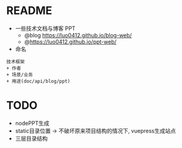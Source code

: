 # README

- 一些技术文档与博客 PPT
  - @blog https://luo0412.github.io/blog-web/
  - @https://luo0412.github.io/ppt-web/
- 命名

```
技术框架
+ 作者
+ 场景/业务
+ 用途(doc/api/blog/ppt)
```

# TODO

- nodePPT生成
- static目录位置 -> 不破坏原来项目结构的情况下, vuepress生成站点
- 三层目录结构



